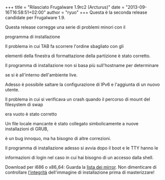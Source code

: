+++
title = "Rilasciato Frugalware 1.9rc2 (Arcturus)"
date = "2013-09-16T16:58:51+02:00"
author = "ryuo"
+++
Questa è la seconda release candidate per Frugalware 1.9.  

  

 Questa release corregge una serie di problemi minori con il   

 programma di installazione  

  

 Il problema in cui TAB fa scorrere l'ordine sbagliato con gli   

 elementi della finestra di formattazione della partizione è stato corretto.  

  

 Il programma di installazione non si basa più sull'hostname per determinare  

 se si è all'interno dell'ambiente live.  

  

 Adesso è possibile saltare la configurazione di IPv6 e l'aggiunta di un nuovo utente.  

  

 Il problema in cui si verificava un crash quando il percorso di mount del filesystem di swap  

 era vuoto è stato corretto   

  

 Un file locale mancante è stato collegato simbolicamente a nuove installazioni di GRUB,  

 è un bug innoquo, ma ha bisogno di altre correzioni.  

  

 Il programma di installazione adesso si avvia dopo il boot e le TTY hanno le  

 informazioni di login nel caso in cui hai bisogno di un accesso dalla shell.  

  

 Download per i686 o x86\_64: Guarda la [lista dei mirror](http://frugalware.org/download/frugalware-current-iso). Non dimenticare di controllare [l'integrità](http://frugalware.org/download/frugalware-current-iso/SHA1SUMS) dell'immagine di installazione prima di masterizzare!  
